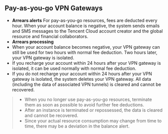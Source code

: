 ## Pay-as-you-go VPN Gateways
- **Arrears alerts** 
For pay-as-you-go resources, fees are deducted every hour. When your account balance is negative, the system sends emails and SMS messages to the Tencent Cloud account creator and the global resource and financial collaborators.
- **Arrears processing** 
 - When your account balance becomes negative, your VPN gateway can still be used for two hours with normal fee deduction. Two hours later, your VPN gateway is isolated. 
 - If you recharge your account within 24 hours after your VPN gateway is isolated, it can be used normally with normal fee deduction. 
 - If you do not recharge your account within 24 hours after your VPN gateway is isolated, the system deletes your VPN gateway. All data (including the data of associated VPN tunnels) is cleared and cannot be recovered. 

>
>- When you no longer use pay-as-you-go resources, terminate them as soon as possible to avoid further fee deductions.
>- After an instance is terminated or repossessed, the data is cleared and cannot be recovered.
>- Since your actual resource consumption may change from time to time, there may be a deviation in the balance alert.

 

